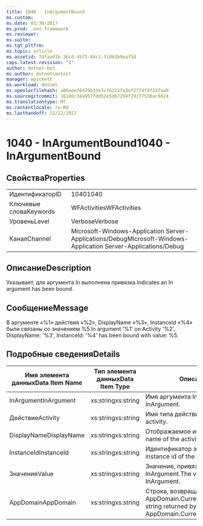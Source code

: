 ```yaml
---
title: 1040 - InArgumentBound
ms.custom: 
ms.date: 03/30/2017
ms.prod: .net-framework
ms.reviewer: 
ms.suite: 
ms.tgt_pltfrm: 
ms.topic: article
ms.assetid: 7dfaad1b-36c0-4575-84c1-31d63b0eaf5d
caps.latest.revision: "2"
author: dotnet-bot
ms.author: dotnetcontent
manager: wpickett
ms.workload: dotnet
ms.openlocfilehash: a86eeef0479b33e3c76223fa3ef2f74f4f337aa0
ms.sourcegitcommit: 16186c34a957fdd52e5db7294f291f7530ac9d24
ms.translationtype: MT
ms.contentlocale: ru-RU
ms.lasthandoff: 12/22/2017
---
```

# <a name="1040---inargumentbound"></a><span data-ttu-id="456d0-102">1040 - InArgumentBound</span><span class="sxs-lookup"><span data-stu-id="456d0-102">1040 - InArgumentBound</span></span>
## <a name="properties"></a><span data-ttu-id="456d0-103">Свойства</span><span class="sxs-lookup"><span data-stu-id="456d0-103">Properties</span></span>  
  
|||  
|-|-|  
|<span data-ttu-id="456d0-104">Идентификатор</span><span class="sxs-lookup"><span data-stu-id="456d0-104">ID</span></span>|<span data-ttu-id="456d0-105">1040</span><span class="sxs-lookup"><span data-stu-id="456d0-105">1040</span></span>|  
|<span data-ttu-id="456d0-106">Ключевые слова</span><span class="sxs-lookup"><span data-stu-id="456d0-106">Keywords</span></span>|<span data-ttu-id="456d0-107">WFActivities</span><span class="sxs-lookup"><span data-stu-id="456d0-107">WFActivities</span></span>|  
|<span data-ttu-id="456d0-108">Уровень</span><span class="sxs-lookup"><span data-stu-id="456d0-108">Level</span></span>|<span data-ttu-id="456d0-109">Verbose</span><span class="sxs-lookup"><span data-stu-id="456d0-109">Verbose</span></span>|  
|<span data-ttu-id="456d0-110">Канал</span><span class="sxs-lookup"><span data-stu-id="456d0-110">Channel</span></span>|<span data-ttu-id="456d0-111">Microsoft-Windows-Application Server-Applications/Debug</span><span class="sxs-lookup"><span data-stu-id="456d0-111">Microsoft-Windows-Application Server-Applications/Debug</span></span>|  
  
## <a name="description"></a><span data-ttu-id="456d0-112">Описание</span><span class="sxs-lookup"><span data-stu-id="456d0-112">Description</span></span>  
 <span data-ttu-id="456d0-113">Указывает, для аргумента In выполнена привязка.</span><span class="sxs-lookup"><span data-stu-id="456d0-113">Indicates an In argument has been bound.</span></span>  
  
## <a name="message"></a><span data-ttu-id="456d0-114">Сообщение</span><span class="sxs-lookup"><span data-stu-id="456d0-114">Message</span></span>  
 <span data-ttu-id="456d0-115">В аргументе «%1» действия «%2», DisplayName «%3», InstanceId «%4» были связаны со значением %5.</span><span class="sxs-lookup"><span data-stu-id="456d0-115">In argument '%1' on Activity '%2', DisplayName: '%3', InstanceId: '%4' has been bound with value: %5.</span></span>  
  
## <a name="details"></a><span data-ttu-id="456d0-116">Подробные сведения</span><span class="sxs-lookup"><span data-stu-id="456d0-116">Details</span></span>  
  
|<span data-ttu-id="456d0-117">Имя элемента данных</span><span class="sxs-lookup"><span data-stu-id="456d0-117">Data Item Name</span></span>|<span data-ttu-id="456d0-118">Тип элемента данных</span><span class="sxs-lookup"><span data-stu-id="456d0-118">Data Item Type</span></span>|<span data-ttu-id="456d0-119">Описание</span><span class="sxs-lookup"><span data-stu-id="456d0-119">Description</span></span>|  
|--------------------|--------------------|-----------------|  
|<span data-ttu-id="456d0-120">InArgument</span><span class="sxs-lookup"><span data-stu-id="456d0-120">InArgument</span></span>|<span data-ttu-id="456d0-121">xs:string</span><span class="sxs-lookup"><span data-stu-id="456d0-121">xs:string</span></span>|<span data-ttu-id="456d0-122">Имя аргумента InArgument.</span><span class="sxs-lookup"><span data-stu-id="456d0-122">The name of the InArgument.</span></span>|  
|<span data-ttu-id="456d0-123">Действие</span><span class="sxs-lookup"><span data-stu-id="456d0-123">Activity</span></span>|<span data-ttu-id="456d0-124">xs:string</span><span class="sxs-lookup"><span data-stu-id="456d0-124">xs:string</span></span>|<span data-ttu-id="456d0-125">Имя типа действия.</span><span class="sxs-lookup"><span data-stu-id="456d0-125">The type name of the activity.</span></span>|  
|<span data-ttu-id="456d0-126">DisplayName</span><span class="sxs-lookup"><span data-stu-id="456d0-126">DisplayName</span></span>|<span data-ttu-id="456d0-127">xs:string</span><span class="sxs-lookup"><span data-stu-id="456d0-127">xs:string</span></span>|<span data-ttu-id="456d0-128">Отображаемое имя действия.</span><span class="sxs-lookup"><span data-stu-id="456d0-128">The display name of the activity.</span></span>|  
|<span data-ttu-id="456d0-129">InstanceId</span><span class="sxs-lookup"><span data-stu-id="456d0-129">InstanceId</span></span>|<span data-ttu-id="456d0-130">xs:string</span><span class="sxs-lookup"><span data-stu-id="456d0-130">xs:string</span></span>|<span data-ttu-id="456d0-131">Идентификатор экземпляра действия.</span><span class="sxs-lookup"><span data-stu-id="456d0-131">The instance id of the activity.</span></span>|  
|<span data-ttu-id="456d0-132">Значение</span><span class="sxs-lookup"><span data-stu-id="456d0-132">Value</span></span>|<span data-ttu-id="456d0-133">xs:string</span><span class="sxs-lookup"><span data-stu-id="456d0-133">xs:string</span></span>|<span data-ttu-id="456d0-134">Значение, привязанное к аргументу InArgument.</span><span class="sxs-lookup"><span data-stu-id="456d0-134">The value bound to the InArgument.</span></span>|  
|<span data-ttu-id="456d0-135">AppDomain</span><span class="sxs-lookup"><span data-stu-id="456d0-135">AppDomain</span></span>|<span data-ttu-id="456d0-136">xs:string</span><span class="sxs-lookup"><span data-stu-id="456d0-136">xs:string</span></span>|<span data-ttu-id="456d0-137">Строка, возвращаемая AppDomain.CurrentDomain.FriendlyName.</span><span class="sxs-lookup"><span data-stu-id="456d0-137">The string returned by AppDomain.CurrentDomain.FriendlyName.</span></span>|
